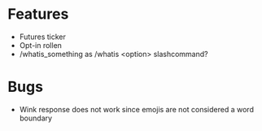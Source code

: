 # Features

* Futures ticker
* Opt-in rollen
* /whatis_something as /whatis \<option\> slashcommand?

# Bugs

* Wink response does not work since emojis are not considered a word boundary
